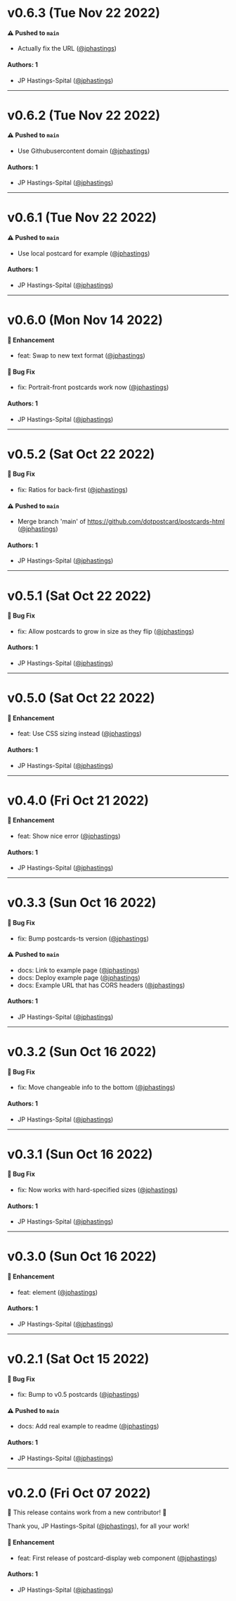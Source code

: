 # v0.6.3 (Tue Nov 22 2022)

#### ⚠️ Pushed to `main`

- Actually fix the URL ([@jphastings](https://github.com/jphastings))

#### Authors: 1

- JP Hastings-Spital ([@jphastings](https://github.com/jphastings))

---

# v0.6.2 (Tue Nov 22 2022)

#### ⚠️ Pushed to `main`

- Use Githubusercontent domain ([@jphastings](https://github.com/jphastings))

#### Authors: 1

- JP Hastings-Spital ([@jphastings](https://github.com/jphastings))

---

# v0.6.1 (Tue Nov 22 2022)

#### ⚠️ Pushed to `main`

- Use local postcard for example ([@jphastings](https://github.com/jphastings))

#### Authors: 1

- JP Hastings-Spital ([@jphastings](https://github.com/jphastings))

---

# v0.6.0 (Mon Nov 14 2022)

#### 🚀 Enhancement

- feat: Swap to new text format ([@jphastings](https://github.com/jphastings))

#### 🐛 Bug Fix

- fix: Portrait-front postcards work now ([@jphastings](https://github.com/jphastings))

#### Authors: 1

- JP Hastings-Spital ([@jphastings](https://github.com/jphastings))

---

# v0.5.2 (Sat Oct 22 2022)

#### 🐛 Bug Fix

- fix: Ratios for back-first ([@jphastings](https://github.com/jphastings))

#### ⚠️ Pushed to `main`

- Merge branch 'main' of https://github.com/dotpostcard/postcards-html ([@jphastings](https://github.com/jphastings))

#### Authors: 1

- JP Hastings-Spital ([@jphastings](https://github.com/jphastings))

---

# v0.5.1 (Sat Oct 22 2022)

#### 🐛 Bug Fix

- fix: Allow postcards to grow in size as they flip ([@jphastings](https://github.com/jphastings))

#### Authors: 1

- JP Hastings-Spital ([@jphastings](https://github.com/jphastings))

---

# v0.5.0 (Sat Oct 22 2022)

#### 🚀 Enhancement

- feat: Use CSS sizing instead ([@jphastings](https://github.com/jphastings))

#### Authors: 1

- JP Hastings-Spital ([@jphastings](https://github.com/jphastings))

---

# v0.4.0 (Fri Oct 21 2022)

#### 🚀 Enhancement

- feat: Show nice error ([@jphastings](https://github.com/jphastings))

#### Authors: 1

- JP Hastings-Spital ([@jphastings](https://github.com/jphastings))

---

# v0.3.3 (Sun Oct 16 2022)

#### 🐛 Bug Fix

- fix: Bump postcards-ts version ([@jphastings](https://github.com/jphastings))

#### ⚠️ Pushed to `main`

- docs: Link to example page ([@jphastings](https://github.com/jphastings))
- docs: Deploy example page ([@jphastings](https://github.com/jphastings))
- docs: Example URL that has CORS headers ([@jphastings](https://github.com/jphastings))

#### Authors: 1

- JP Hastings-Spital ([@jphastings](https://github.com/jphastings))

---

# v0.3.2 (Sun Oct 16 2022)

#### 🐛 Bug Fix

- fix: Move changeable info to the bottom ([@jphastings](https://github.com/jphastings))

#### Authors: 1

- JP Hastings-Spital ([@jphastings](https://github.com/jphastings))

---

# v0.3.1 (Sun Oct 16 2022)

#### 🐛 Bug Fix

- fix: Now works with hard-specified sizes ([@jphastings](https://github.com/jphastings))

#### Authors: 1

- JP Hastings-Spital ([@jphastings](https://github.com/jphastings))

---

# v0.3.0 (Sun Oct 16 2022)

#### 🚀 Enhancement

- feat: <postcard-info> element ([@jphastings](https://github.com/jphastings))

#### Authors: 1

- JP Hastings-Spital ([@jphastings](https://github.com/jphastings))

---

# v0.2.1 (Sat Oct 15 2022)

#### 🐛 Bug Fix

- fix: Bump to v0.5 postcards ([@jphastings](https://github.com/jphastings))

#### ⚠️ Pushed to `main`

- docs: Add real example to readme ([@jphastings](https://github.com/jphastings))

#### Authors: 1

- JP Hastings-Spital ([@jphastings](https://github.com/jphastings))

---

# v0.2.0 (Fri Oct 07 2022)

:tada: This release contains work from a new contributor! :tada:

Thank you, JP Hastings-Spital ([@jphastings](https://github.com/jphastings)), for all your work!

#### 🚀 Enhancement

- feat: First release of postcard-display web component ([@jphastings](https://github.com/jphastings))

#### Authors: 1

- JP Hastings-Spital ([@jphastings](https://github.com/jphastings))
